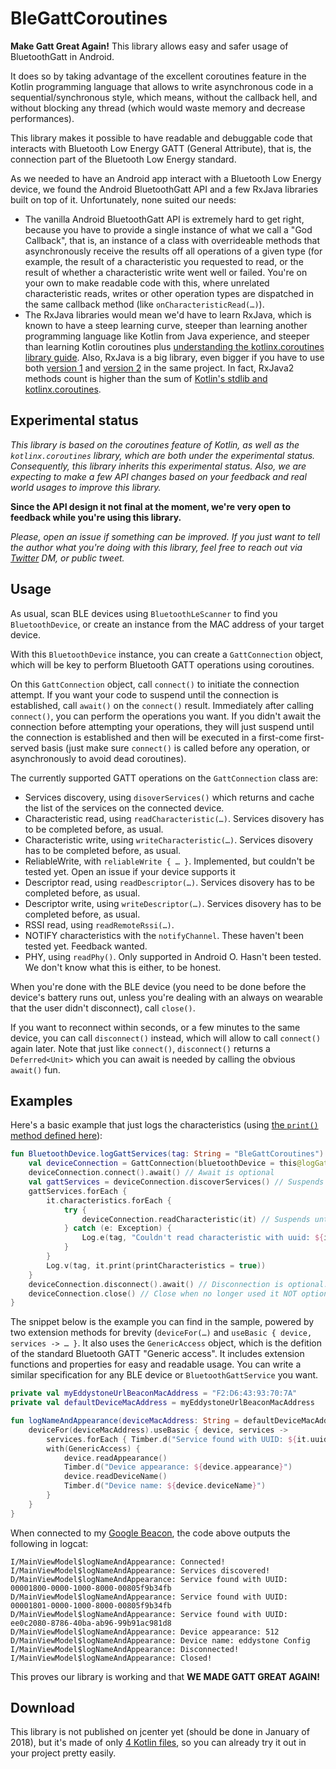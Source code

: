 # BleGattCoroutines
**Make Gatt Great Again!** This library allows easy and safer usage of BluetoothGatt in Android.

It does so by taking advantage of the excellent coroutines feature in the Kotlin programming 
language that allows to write asynchronous code in a sequential/synchronous style, which means, without
the callback hell, and without blocking any thread (which would waste memory and decrease performances).

This library makes it possible to have readable and debuggable code that interacts with
Bluetooth Low Energy GATT (General Attribute), that is, the connection part of the Bluetooth Low Energy standard.

As we needed to have an Android app interact with a Bluetooth Low Energy device, we found the
Android BluetoothGatt API and a few RxJava libraries built on top of it. Unfortunately, none suited our needs:
- The vanilla Android BluetoothGatt API is extremely hard to get right, because you have to provide a single
instance of what we call a "God Callback", that is, an instance of a class with overrideable methods that
asynchronously receive the results off all operations of a given type (for example, the result of a
characteristic you requested to read, or the result of whether a characteristic write went well or failed.
You're on your own to make readable code with this, where unrelated characteristic reads, writes or other
operation types are dispatched in the same callback method (like `onCharacteristicRead(…)`).
- The RxJava libraries would mean we'd have to learn RxJava, which is known to have a steep learning curve,
steeper than learning another programming language like Kotlin from Java experience, and steeper than learning
Kotlin coroutines plus
[understanding the kotlinx.coroutines library guide](https://github.com/Kotlin/kotlinx.coroutines/blob/master/coroutines-guide.md).
Also, RxJava is a big library, even bigger if you have to use both [version 1](http://www.methodscount.com/?lib=io.reactivex%3Arxjava%3A%2B) and [version 2](http://www.methodscount.com/?lib=io.reactivex.rxjava2%3Arxjava%3A%2B) in the same project.
In fact, RxJava2 methods count is higher than the sum of [Kotlin's stdlib and kotlinx.coroutines](http://www.methodscount.com/?lib=org.jetbrains.kotlinx%3Akotlinx-coroutines-android%3A0.20).

## Experimental status

_This library is based on the coroutines feature of Kotlin, as well as the `kotlinx.coroutines` library,
which are both under the experimental status. Consequently, this library inherits this experimental status. Also,
we are expecting to make a few API changes based on your feedback and real world usages to improve this library._

**Since the API design it not final at the moment, we're very open to feedback while you're using this library.**

_Please, open an issue if something can be improved.
If you just want to tell the author what you're doing with this library, feel free to reach out via [Twitter](https://twitter.com/Louis_CAD) DM, or public tweet._

## Usage

As usual, scan BLE devices using `BluetoothLeScanner` to find you `BluetoothDevice`, or create an instance from the MAC address of your target device.

With this `BluetoothDevice` instance, you can create a `GattConnection` object, which will be key to perform Bluetooth GATT operations using coroutines.

On this `GattConnection` object, call `connect()` to initiate the connection attempt.
If you want your code to suspend until the connection is established, call `await()` on the `connect()` result.
Immediately after calling `connect()`, you can perform the operations you want. If you didn't await the connection before attempting your operations, they will just suspend until the connection is established and then will be executed in a first-come first-served basis (just make sure `connect()` is called before any operation, or asynchronously to avoid dead coroutines).

The currently supported GATT operations on the `GattConnection` class are:
- Services discovery, using `disoverServices()` which returns and cache the list of the services on the connected device.
- Characteristic read, using `readCharacteristic(…)`. Services disovery has to be completed before, as usual.
- Characteristic write, using `writeCharacteristic(…)`. Services disovery has to be completed before, as usual.
- ReliableWrite, with `reliableWrite { … }`. Implemented, but couldn't be tested yet. Open an issue if your device supports it
- Descriptor read, using `readDescriptor(…)`. Services disovery has to be completed before, as usual.
- Descriptor write, using `writeDescriptor(…)`. Services disovery has to be completed before, as usual.
- RSSI read, using `readRemoteRssi(…)`.
- NOTIFY characteristics with the `notifyChannel`. These haven't been tested yet. Feedback wanted.
- PHY, using `readPhy()`. Only supported in Android O. Hasn't been tested. We don't know what this is either, to be honest.

When you're done with the BLE device (you need to be done before the device's battery runs out, unless you're dealing with an always on wearable that the user didn't disconnect), call `close()`.

If you want to reconnect within seconds, or a few minutes to the same device, you can call `disconnect()` instead, which will allow to call `connect()` again later. Note that just like `connect()`, `disconnect()` returns a `Deferred<Unit>` which you can await is needed by calling the obvious `await()` fun.

## Examples

Here's a basic example that just logs the characteristics (using [the `print()` method defined here](https://github.com/Beepiz/BleGattCoroutines/blob/e033fdeb82738bc490fa85968ad1ebc8482d2219/app/src/main/java/com/beepiz/blegattcoroutines/sample/extensions/GattPrint.kt#L12)):
```kotlin
fun BluetoothDevice.logGattServices(tag: String = "BleGattCoroutines") = launch(UI) {
    val deviceConnection = GattConnection(bluetoothDevice = this@logGattServices)
    deviceConnection.connect().await() // Await is optional
    val gattServices = deviceConnection.discoverServices() // Suspends until completed
    gattServices.forEach {
        it.characteristics.forEach {
            try { 
                deviceConnection.readCharacteristic(it) // Suspends until characteristic is read
            } catch (e: Exception) {
                Log.e(tag, "Couldn't read characteristic with uuid: ${it.uuid}", e)
            }
        }
        Log.v(tag, it.print(printCharacteristics = true))
    }
    deviceConnection.disconnect().await() // Disconnection is optional. Useful if you don't close and reconnect later.
    deviceConnection.close() // Close when no longer used it NOT optional 
}
```

The snippet below is the example you can find in the sample, powered by two extension methods for brevity (`deviceFor(…)` and `useBasic { device, services -> … }`. It also uses the `GenericAccess` object, which is the defition of the standard Bluetooth GATT "Generic access". It includes extension functions and properties for easy and readable usage. You can write a similar specification for any BLE device or `BluetoothGattService` you want.
```kotlin
private val myEddystoneUrlBeaconMacAddress = "F2:D6:43:93:70:7A"
private val defaultDeviceMacAddress = myEddystoneUrlBeaconMacAddress

fun logNameAndAppearance(deviceMacAddress: String = defaultDeviceMacAddress) = launch(UI) {
    deviceFor(deviceMacAddress).useBasic { device, services ->
        services.forEach { Timber.d("Service found with UUID: ${it.uuid}") }
        with(GenericAccess) {
            device.readAppearance()
            Timber.d("Device appearance: ${device.appearance}")
            device.readDeviceName()
            Timber.d("Device name: ${device.deviceName}")
        }
    }
}
```
When connected to my [Google Beacon](https://twitter.com/GDGTours/status/732992233817972736), the code above outputs the following in logcat:
```console
I/MainViewModel$logNameAndAppearance: Connected!
I/MainViewModel$logNameAndAppearance: Services discovered!
D/MainViewModel$logNameAndAppearance: Service found with UUID: 00001800-0000-1000-8000-00805f9b34fb
D/MainViewModel$logNameAndAppearance: Service found with UUID: 00001801-0000-1000-8000-00805f9b34fb
D/MainViewModel$logNameAndAppearance: Service found with UUID: ee0c2080-8786-40ba-ab96-99b91ac981d8
D/MainViewModel$logNameAndAppearance: Device appearance: 512
D/MainViewModel$logNameAndAppearance: Device name: eddystone Config
I/MainViewModel$logNameAndAppearance: Disconnected!
I/MainViewModel$logNameAndAppearance: Closed!
```
This proves our library is working and that **WE MADE GATT GREAT AGAIN!**

## Download
This library is not published on jcenter yet (should be done in January of 2018), but it's made of only [4 Kotlin files](https://github.com/Beepiz/BleGattCoroutines/tree/e8e97a390027c59617411a74a7274d186d1b7c54/blegattcoroutines/src/main/java/com/beepiz/bluetooth/gattcoroutines/experimental), so you can already try it out in your project pretty easily.
